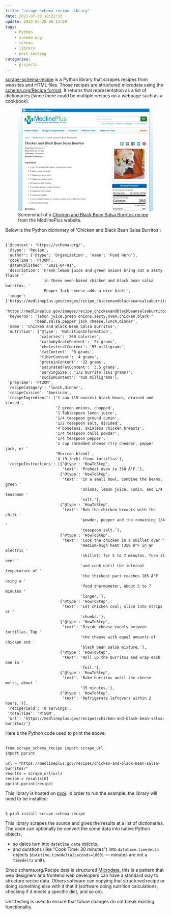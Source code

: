 ```yaml
---
title: "scrape-schema-recipe Library"
date: 2021-07-30 18:22:33
update: 2023-05-28 08:13:00
tags:
    - Python
    - schema-org
    - schema
    - library
    - unit testing
categories:
    - projects
---
```

[scrape-schema-recipe](https://github.com/micahcochran/scrape-schema-recipe) is a Python library that scrapes recipes from websites and HTML files.  Those recipes are structured microdata using the [schema.org/Recipe format](http://schema.org/Recipe/).  It returns that representation as a list of dictionaries (since there could be multiple recipes on a webpage such as a cookbook).


<figure>
    <img src="/images/ssr/ssr-medlineplus.webp">
    <figcaption>Screenshot of a <a href="https://medlineplus.gov/recipes/chicken-and-black-bean-salsa-burritos/">Chicken and Black Bean Salsa Burritos recipe</a> from the MedlinePlus website.</figcaption>
</figure>

Below is the Python dictionary of 'Chicken and Black Bean Salsa Burritos':
<pre><code class="python-html">
{'@context': 'https://schema.org/',
 '@type': 'Recipe',
 'author': {'@type': 'Organization', 'name': 'Food Hero'},
 'cookTime': 'PT30M',
 'datePublished': '2021-04-01',
 'description': 'Fresh lemon juice and green onions bring out a zesty flavor '
                'in these oven-baked chicken and black bean salsa burritos. '
                'Pepper Jack cheese adds a nice kick!',
 'image': ['https://medlineplus.gov/images/recipe_chickenandblackbeansalsaburritos.jpg',
           'https://medlineplus.gov/images/recipe_chickenandblackbeansalsaburritos_fb.jpg'],
 'keywords': 'lemon juice,green onions,zesty,oven,chicken,black '
             'bean,salsa,pepper jack cheese,lunch,dinner',
 'name': 'Chicken and Black Bean Salsa Burritos',
 'nutrition': {'@type': 'NutritionInformation',
               'calories': '260 calories',
               'carbohydrateContent': '24 grams',
               'cholesterolContent': '55 milligrams',
               'fatContent': '8 grams',
               'fiberContent': '4 grams',
               'proteinContent': '22 grams',
               'saturatedFatContent': '3.5 grams',
               'servingSize': '1/2 burrito (161 grams)',
               'sodiumContent': '410 milligrams'},
 'prepTime': 'PT20M',
 'recipeCategory': 'lunch,dinner',
 'recipeCuisine': 'American',
 'recipeIngredient': ['1 can (15 ounces) black beans, drained and rinsed',
                      '2 green onions, chopped',
                      '1 Tablespoon lemon juice',
                      '1/4 teaspoon ground cumin',
                      '1/2 teaspoon salt, divided',
                      '4 boneless, skinless chicken breasts',
                      '1/4 teaspoon chili powder',
                      '1/4 teaspoon pepper',
                      '1 cup shredded cheese (try cheddar, pepper jack, or '
                      'Mexican blend)',
                      '4 (9-inch) flour tortillas'],
 'recipeInstructions': [{'@type': 'HowToStep',
                         'text': 'Preheat oven to 350 Â°F.'},
                        {'@type': 'HowToStep',
                         'text': 'In a small bowl, combine the beans, green '
                                 'onions, lemon juice, cumin, and 1/4 teaspoon '
                                 'salt.'},
                        {'@type': 'HowToStep',
                         'text': 'Rub the chicken breasts with the chili '
                                 'powder, pepper and the remaining 1/4 '
                                 'teaspoon salt.'},
                        {'@type': 'HowToStep',
                         'text': 'Cook the chicken in a skillet over '
                                 'medium-high heat (350 Â°F in an electric '
                                 'skillet) for 5 to 7 minutes. Turn it over '
                                 'and cook until the internal temperature of '
                                 'the thickest part reaches 165 Â°F using a '
                                 'food thermometer, about 5 to 7 minutes '
                                 'longer.'},
                        {'@type': 'HowToStep',
                         'text': 'Let chicken cool; slice into strips or '
                                 'chunks.'},
                        {'@type': 'HowToStep',
                         'text': 'Divide cheese evenly between tortillas. Top '
                                 'the cheese with equal amounts of chicken and '
                                 'black bean salsa mixture.'},
                        {'@type': 'HowToStep',
                         'text': 'Roll up the burritos and wrap each one in '
                                 'foil.'},
                        {'@type': 'HowToStep',
                         'text': 'Bake burritos until the cheese melts, about '
                                 '15 minutes.'},
                        {'@type': 'HowToStep',
                         'text': 'Refrigerate leftovers within 2 hours.'}],
 'recipeYield': '8 servings',
 'totalTime': 'PT50M',
 'url': 'https://medlineplus.gov/recipes/chicken-and-black-bean-salsa-burritos/'}
</code></pre>

Here's the Python code used to print the above:
<pre><code class="python-html">
from scrape_schema_recipe import scrape_url
import pprint

url = "https://medlineplus.gov/recipes/chicken-and-black-bean-salsa-burritos/"
results = scrape_url(url)
recipe = results[0]
pprint.pprint(recipe)
</code></pre>

This library is hosted on [pypi](https://pypi.org/project/scrape-schema-recipe/). In order to run the example, the library will need to be installed:
<pre><code class="bash-html">
$ pip3 install scrape-schema-recipe
</code></pre>

This library scrapes the source and gives the results at a list of dictionaries.  The code can optionally be convert the some data into native Python objects, 
* so dates turn into `datetime.date` objects, 
* and durations (like "Cook Time: 30 minutes") into `datetime.timedelta` objects (`datetime.timedelta(seconds=1800)` &mdash; minutes are not a `timedelta` unit).

Since schema.org/Recipe data is structured [Microdata](https://developer.mozilla.org/en-US/docs/Web/HTML/Microdata), this is a pattern that web designers and frontend web developers can have a standard way to structure recipe data.  Others software can copying that structured recipe or doing something else with it that it (software doing nutrition calculations, checking if it meets a specific diet, and so on).

Unit testing is used to ensure that future changes do not break existing functionality.


<script src="https://cdnjs.cloudflare.com/ajax/libs/highlight.js/11.7.0/highlight.min.js"></script>
<script>hljs.highlightAll();</script>